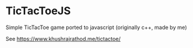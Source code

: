 # TicTacToeJS
Simple TicTacToe game ported to javascript (originally c++, made by me)

See https://www.khushrajrathod.me/tictactoe/
